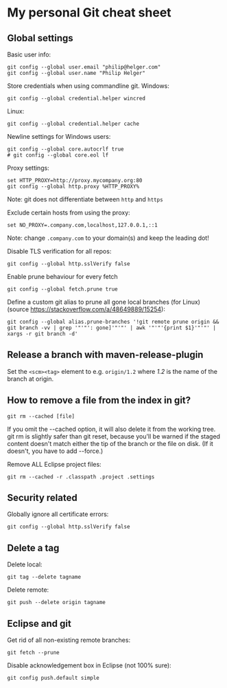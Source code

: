 # My personal Git cheat sheet

## Global settings

Basic user info:

```
git config --global user.email "philip@helger.com"
git config --global user.name "Philip Helger"
```

Store credentials when using commandline git.
Windows:

```
git config --global credential.helper wincred
```

Linux:

```
git config --global credential.helper cache
```

Newline settings for Windows users:

```
git config --global core.autocrlf true
# git config --global core.eol lf
```

Proxy settings:

```
set HTTP_PROXY=http://proxy.mycompany.org:80
git config --global http.proxy %HTTP_PROXY%
```

Note: git does not differentiate between `http` and `https`

Exclude certain hosts from using the proxy:

```
set NO_PROXY=.company.com,localhost,127.0.0.1,::1
```

Note: change `.company.com` to your domain(s) and keep the leading dot!

Disable TLS verification for all repos:

```
git config --global http.sslVerify false
```

Enable prune behaviour for every fetch

```
git config --global fetch.prune true
```

Define a custom git alias to prune all gone local branches (for Linux) (source https://stackoverflow.com/a/48649889/15254):

```
git config --global alias.prune-branches '!git remote prune origin && git branch -vv | grep '"'"': gone]'"'"' | awk '"'"'{print $1}'"'"' | xargs -r git branch -d'
```

## Release a branch with maven-release-plugin

Set the `<scm><tag>` element to e.g. `origin/1.2` where *1.2* is the name of the branch at origin.

## How to remove a file from the index in git?

```
git rm --cached [file]
```

If you omit the --cached option, it will also delete it from the working tree. git rm is slightly safer than git reset, because you'll be warned if the staged content doesn't match either the tip of the branch or the file on disk. (If it doesn't, you have to add --force.)

Remove ALL Eclipse project files:

```
git rm --cached -r .classpath .project .settings
```

## Security related

Globally ignore all certificate errors:

```
git config --global http.sslVerify false
```

## Delete a tag

Delete local:

```
git tag --delete tagname
```

Delete remote:

```
git push --delete origin tagname
```

## Eclipse and git

Get rid of all non-existing remote branches:

```
git fetch --prune
```

Disable acknowledgement box in Eclipse (not 100% sure):

```
git config push.default simple
```

